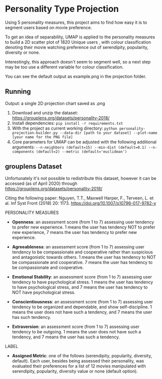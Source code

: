 # Personality Type Projection

Using 5 personality measures, this project aims to find how easy it is to segment users based on movie preference.

To get an idea of separability, UMAP is applied to the personality measures to build a 2D scatter plot of 1820 Unique users , with colour classification denoting their movie watching preference out of serendipity, popularity, diversity or none.

Interestingly, this approach doesn't seem to segment well, so a next step may be too use a different variable for colour classification.

You can see the default output as example.png in the projection folder.

## Running 

Output: a single 2D projection chart saved as .png

1. Download and unzip the dataset: https://grouplens.org/datasets/personality-2018/
2. Install dependencies: `pip install -r requirements.txt`
3. With the project as current working directory: `python personality-projection-builder.py --data-dir [path to your dataset] --plot-name [your name for the PNG file]`
4. Core parameters for UMAP can be adjusted with the following additional arguments:
`--n-neighbors (default=15)
--min-dist (default=0.1)
--n-components (default=2)
--metric (default='euclidean')`
## grouplens Dataset

Unfortunately it's not possible to redistribute this dataset, however it can be accessed (as of April 2020) through https://grouplens.org/datasets/personality-2018/

Citing the following paper:
Nguyen, T.T., Maxwell Harper, F., Terveen, L. et al. Inf Syst Front (2018) 20: 1173.
https://doi.org/10.1007/s10796-017-9782-y

PERSONALITY MEASURES

- **Openness**: an assessment score (from 1 to 7) assessing user tendency to prefer new experience. 1 means the user has tendency NOT to prefer new experience, 7 means the user has tendency to prefer new experience.

- **Agreeableness**: an assessment score (from 1 to 7) assessing user tendency to be compassionate and cooperative rather than suspicious and antagonistic towards others. 1 means the user has tendency to NOT be compassionate and cooperative. 7 means the user has tendency to be compassionate and cooperative.

- **Emotional Stability**: an assessment score (from 1 to 7) assessing user tendency to have psychological stress. 1 means the user has tendency to have psychological stress, and 7 means the user has tendency to NOT have psychological stress.

- **Conscientiousness**: an assessment score (from 1 to 7) assessing user tendency to be organized and dependable, and show self-discipline. 1 means the user does not have such a tendency, and 7 means the user has such tendency.

- **Extraversion**: an assessment score (from 1 to 7) assessing user tendency to be outgoing. 1 means the user does not have such a tendency, and 7 means the user has such a tendency.

LABEL

- **Assigned Metric**: one of the follows (serendipity, popularity, diversity, default). Each user, besides being assessed their personality, was evaluated their preferences for a list of 12 movies manipulated with serendipity, popularity, diversity value or none (default option).
